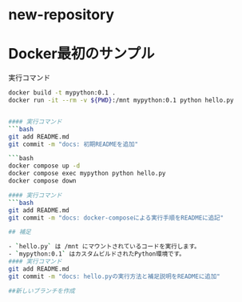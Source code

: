 # new-repository
# Docker最初のサンプル

実行コマンド

```bash
docker build -t mypython:0.1 .
docker run -it --rm -v ${PWD}:/mnt mypython:0.1 python hello.py


#### 実行コマンド
```bash
git add README.md
git commit -m "docs: 初期READMEを追加"

```bash
docker compose up -d
docker compose exec mypython python hello.py
docker compose down

#### 実行コマンド
```bash
git add README.md
git commit -m "docs: docker-composeによる実行手順をREADMEに追記"

## 補足

- `hello.py` は /mnt にマウントされているコードを実行します。
- `mypython:0.1` はカスタムビルドされたPython環境です。
#### 実行コマンド
git add README.md
git commit -m "docs: hello.pyの実行方法と補足説明をREADMEに追加"

##新しいブランチを作成